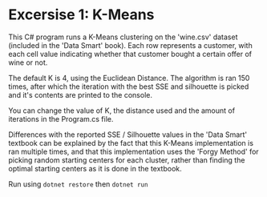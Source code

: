 # Excersise 1: K-Means
This C# program runs a K-Means clustering on the 'wine.csv' dataset (included in the 'Data Smart' book). Each row represents a customer, with each cell value indicating whether that customer bought a certain offer of wine or not.

The default K is 4, using the Euclidean Distance. The algorithm is ran 150 times, after which the iteration with the best SSE and silhouette is picked and it's contents are printed to the console.

You can change the value of K, the distance used and the amount of iterations in the Program.cs file.

Differences with the reported SSE / Silhouette values in the 'Data Smart' textbook can be explained by the fact that this K-Means implementation is ran multiple times, and that this implementation uses the 'Forgy Method' for picking random starting centers for each cluster, rather than finding the optimal starting centers as it is done in the textbook.

Run using 
`dotnet restore` then `dotnet run`